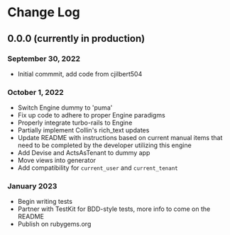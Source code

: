 # Change Log

## 0.0.0 (currently in production)
### September 30, 2022
* Initial commmit, add code from cjilbert504
### October 1, 2022
* Switch Engine dummy to 'puma'
* Fix up code to adhere to proper Engine paradigms
* Properly integrate turbo-rails to Engine
* Partially implement Collin's rich_text updates
* Update README with instructions based on current manual items that need to be completed by the developer utilizing this engine
* Add Devise and ActsAsTenant to dummy app
* Move views into generator
* Add compatibility for `current_user` and `current_tenant`
### January 2023
* Begin writing tests
* Partner with TestKit for BDD-style tests, more info to come on the README
* Publish on rubygems.org

